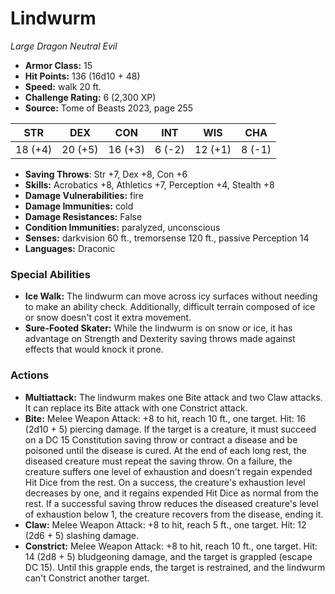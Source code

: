 # Lindwurm

*Large* *Dragon* *Neutral Evil*

- **Armor Class:** 15
- **Hit Points:** 136 (16d10 + 48)
- **Speed:** walk 20 ft.
- **Challenge Rating:** 6 (2,300 XP)
- **Source:** Tome of Beasts 2023, page 255

| STR | DEX | CON | INT | WIS | CHA |
| --- | --- | --- | --- | --- | --- |
| 18 (+4) | 20 (+5) | 16 (+3) | 6 (-2) | 12 (+1) | 8 (-1) |

- **Saving Throws**: Str +7, Dex +8, Con +6
- **Skills:** Acrobatics +8, Athletics +7, Perception +4, Stealth +8
- **Damage Vulnerabilities:** fire
- **Damage Immunities:** cold
- **Damage Resistances:** False
- **Condition Immunities:** paralyzed, unconscious
- **Senses:** darkvision 60 ft., tremorsense 120 ft., passive Perception 14
- **Languages:** Draconic

### Special Abilities

- **Ice Walk:** The lindwurm can move across icy surfaces without needing to make an ability check. Additionally, difficult terrain composed of ice or snow doesn't cost it extra movement.
- **Sure-Footed Skater:** While the lindwurm is on snow or ice, it has advantage on Strength and Dexterity saving throws made against effects that would knock it prone.

### Actions

- **Multiattack:** The lindwurm makes one Bite attack and two Claw attacks. It can replace its Bite attack with one Constrict attack.
- **Bite:** Melee Weapon Attack: +8 to hit, reach 10 ft., one target. Hit: 16 (2d10 + 5) piercing damage. If the target is a creature, it must succeed on a DC 15 Constitution saving throw or contract a disease and be poisoned until the disease is cured. At the end of each long rest, the diseased creature must repeat the saving throw. On a failure, the creature suffers one level of exhaustion and doesn't regain expended Hit Dice from the rest. On a success, the creature's exhaustion level decreases by one, and it regains expended Hit Dice as normal from the rest. If a successful saving throw reduces the diseased creature's level of exhaustion below 1, the creature recovers from the disease, ending it.
- **Claw:** Melee Weapon Attack: +8 to hit, reach 5 ft., one target. Hit: 12 (2d6 + 5) slashing damage.
- **Constrict:** Melee Weapon Attack: +8 to hit, reach 10 ft., one target. Hit: 14 (2d8 + 5) bludgeoning damage, and the target is grappled (escape DC 15). Until this grapple ends, the target is restrained, and the lindwurm can't Constrict another target.
